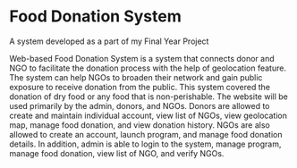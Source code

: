 # Food Donation System
A system developed as a part of my Final Year Project

Web-based Food Donation System is a system that connects donor and NGO to facilitate the donation process with the help of geolocation feature. The system can help NGOs to broaden their network and gain public exposure to receive donation from the public. This system covered the donation of dry food or any food that is non-perishable. The website will be used primarily by the admin, donors, and NGOs. Donors are allowed to create and maintain individual account, view list of NGOs, view geolocation map, manage food donation, and view donation history. NGOs are also allowed to create an account, launch program, and manage food donation details. In addition, admin is able to login to the system, manage program, manage food donation, view list of NGO, and verify NGOs.
